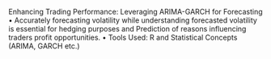 Enhancing Trading Performance: Leveraging ARIMA-GARCH for Forecasting
• Accurately forecasting volatility while understanding forecasted volatility is essential for hedging purposes and Prediction of reasons influencing traders profit opportunities.
• Tools Used: R and Statistical Concepts (ARIMA, GARCH etc.)
